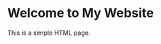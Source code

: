 <!DOCTYPE html>
<html>
<head>
  <title>My First Web Page</title>
</head>
<body>
  <h1>Welcome to My Website</h1>
  <p>This is a simple HTML page.</p>
</body>
</html>
